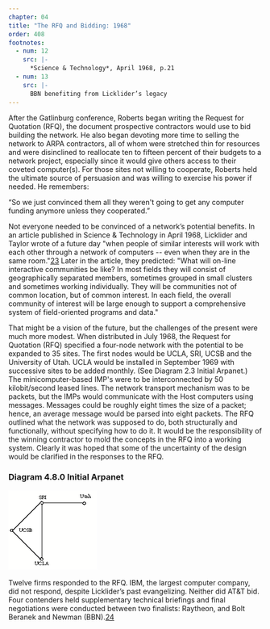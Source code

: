 ```yaml
---
chapter: 04
title: "The RFQ and Bidding: 1968"
order: 408
footnotes:
  - num: 12
    src: |-
      *Science & Technology*, April 1968, p.21 
  - num: 13
    src: |- 
      BBN benefiting from Licklider’s legacy
---
```


After the Gatlinburg conference, Roberts began writing the Request for Quotation (RFQ), the document prospective contractors would use to bid building the network. He also began devoting more time to selling the network to ARPA contractors, all of whom were stretched thin for resources and were disinclined to reallocate ten to fifteen percent of their budgets to a network project, especially since it would give others access to their coveted computer(s). For those sites not willing to cooperate, Roberts held the ultimate source of persuasion and was willing to exercise his power if needed. He remembers:

“So we just convinced them all they weren't going to get any computer funding anymore unless they cooperated.”

Not everyone needed to be convinced of a network’s potential benefits. In an article published in Science & Technology in April 1968, Licklider and Taylor wrote of a future day "when people of similar interests will work with each other through a network of computers -- even when they are in the same room."<a name="fnloc23" href="#fn23">23</a> Later in the article, they predicted: "What will on-line interactive communities be like? In most fields they will consist of geographically separated members, sometimes grouped in small clusters and sometimes working individually. They will be communities not of common location, but of common interest. In each field, the overall community of interest will be large enough to support a comprehensive system of field-oriented programs and data."

That might be a vision of the future, but the challenges of the present were much more modest. When distributed in July 1968, the Request for Quotation (RFQ) specified a four-node network with the potential to be expanded to 35 sites. The first nodes would be UCLA, SRI, UCSB and the University of Utah. UCLA would be installed in September 1969 with successive sites to be added monthly. (See Diagram 2.3 Initial Arpanet.) The minicomputer-based IMP's were to be interconnected by 50 kilobit/second leased lines. The network transport mechanism was to be packets, but the IMPs would communicate with the Host computers using messages. Messages could be roughly eight times the size of a packet; hence, an average message would be parsed into eight packets. The RFQ outlined what the network was supposed to do, both structurally and functionally, without specifying how to do it. It would be the responsibility of the winning contractor to mold the concepts in the RFQ into a working system. Clearly it was hoped that some of the uncertainty of the design would be clarified in the responses to the RFQ.

### Diagram 4.8.0 Initial Arpanet

![diagram of Arpanet - first 4 nodes](/assets/img/ex_4.8.0_Arpanet_first_4_nodes.png)

 Twelve firms responded to the RFQ. IBM, the largest computer company, did not respond, despite Licklider’s past evangelizing. Neither did AT&T bid. Four contenders held supplementary technical briefings and final negotiations were conducted between two finalists: Raytheon, and Bolt Beranek and Newman (BBN).<a name="fnloc24" href="#fn24">24</a>
